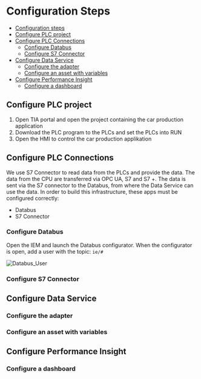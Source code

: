 # Configuration Steps

- [Configuration steps](#configuration-steps)
- [Configure PLC project](#configure-plc-project)
- [Configure PLC Connections](#configure-plc-connections)
  - [Configure Databus](#configure-databus)
  - [Configure S7 Connector](#configure-s7-connector)
- [Configure Data Service](#configure-data-service)
  - [Configure the adapter](#configure-the-adapter)
  - [Configure an asset with variables](#configure-an-asset-with-variables)
- [Configure Performance Insight](#configure-performance-insight)
  - [Configure a dashboard](#configure-a-dashboard)
  

## Configure PLC project
1.	Open TIA portal and open the project containing the car production application
2.	Download the PLC program to the PLCs and set the PLCs into RUN
3.	Open the HMI to control the car production applikation

## Configure PLC Connections

We use S7 Connector to read data from the PLCs and provide the data. The data from the CPU are transferred via OPC UA, S7 and S7 +. The data is sent via the S7 connector to the Databus, from where the Data Service can use the data. In order to build this infrastructure, these apps must be configured correctly:

* Databus
* S7 Connector

### Configure Databus

Open the IEM and launch the Databus configurator.
When the configurator is open, add a user with the topic: `ie/#`

![Databus_User](graphics/add_user)


### Configure S7 Connector

## Configure Data Service

### Configure the adapter

### Configure an asset with variables

## Configure Performance Insight

### Configure a dashboard
